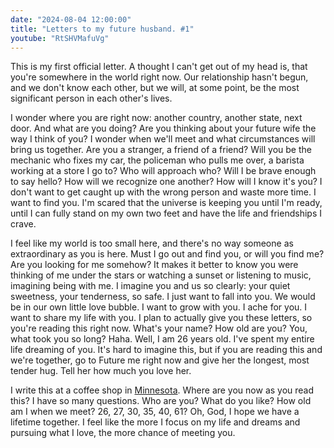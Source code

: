 ```yaml
---
date: "2024-08-04 12:00:00"
title: "Letters to my future husband. #1"
youtube: "RtSHVMafuVg"
---
```



This is my first official letter. A thought I can't get out of my head is, that you're somewhere in the world right now. Our relationship hasn't begun, and we don't know each other, but we will, at some point, be the most significant person in each other's lives.

I wonder where you are right now: another country, another state, next door. And what are you doing? Are you thinking about your future wife the way I think of you? I wonder when we'll meet and what circumstances will bring us together. Are you a stranger, a friend of a friend? Will you be the mechanic who fixes my car, the policeman who pulls me over, a barista working at a store I go to? Who will approach who? Will I be brave enough to say hello? How will we recognize one another? How will I know it's you? I don't want to get caught up with the wrong person and waste more time. I want to find you. I'm scared that the universe is keeping you until I'm ready, until I can fully stand on my own two feet and have the life and friendships I crave.

I feel like my world is too small here, and there's no way someone as extraordinary as you is here. Must I go out and find you, or will you find me? Are you looking for me somehow? It makes it better to know you were thinking of me under the stars or watching a sunset or listening to music, imagining being with me. I imagine you and us so clearly: your quiet sweetness, your tenderness, so safe. I just want to fall into you. We would be in our own little love bubble. I want to grow with you. I ache for you. I want to share my life with you. I plan to actually give you these letters, so you're reading this right now. What's your name? How old are you? You, what took you so long? Haha. Well, I am 26 years old. I've spent my entire life dreaming of you. It's hard to imagine this, but if you are reading this and we're together, go to Future me right now and give her the longest, most tender hug. Tell her how much you love her.

I write this at a coffee shop in [Minnesota](https://en.wikipedia.org/wiki/Minnesota). Where are you now as you read this? I have so many questions. Who are you? What do you like? How old am I when we meet? 26, 27, 30, 35, 40, 61? Oh, God, I hope we have a lifetime together. I feel like the more I focus on my life and dreams and pursuing what I love, the more chance of meeting you.


